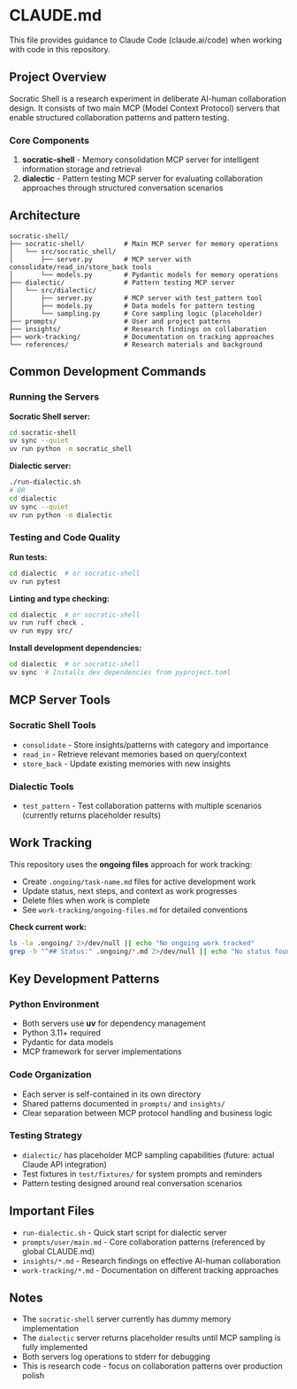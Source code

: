 # CLAUDE.md

This file provides guidance to Claude Code (claude.ai/code) when working with code in this repository.

## Project Overview

Socratic Shell is a research experiment in deliberate AI-human collaboration design. It consists of two main MCP (Model Context Protocol) servers that enable structured collaboration patterns and pattern testing.

### Core Components

1. **socratic-shell** - Memory consolidation MCP server for intelligent information storage and retrieval
2. **dialectic** - Pattern testing MCP server for evaluating collaboration approaches through structured conversation scenarios

## Architecture

```
socratic-shell/
├── socratic-shell/          # Main MCP server for memory operations
│   └── src/socratic_shell/
│       ├── server.py        # MCP server with consolidate/read_in/store_back tools
│       └── models.py        # Pydantic models for memory operations
├── dialectic/               # Pattern testing MCP server
│   └── src/dialectic/
│       ├── server.py        # MCP server with test_pattern tool
│       ├── models.py        # Data models for pattern testing
│       └── sampling.py      # Core sampling logic (placeholder)
├── prompts/                 # User and project patterns
├── insights/                # Research findings on collaboration
├── work-tracking/           # Documentation on tracking approaches
└── references/              # Research materials and background
```

## Common Development Commands

### Running the Servers

**Socratic Shell server:**
```bash
cd socratic-shell
uv sync --quiet
uv run python -m socratic_shell
```

**Dialectic server:**
```bash
./run-dialectic.sh
# OR
cd dialectic
uv sync --quiet
uv run python -m dialectic
```

### Testing and Code Quality

**Run tests:**
```bash
cd dialectic  # or socratic-shell
uv run pytest
```

**Linting and type checking:**
```bash
cd dialectic  # or socratic-shell
uv run ruff check .
uv run mypy src/
```

**Install development dependencies:**
```bash
cd dialectic  # or socratic-shell  
uv sync  # Installs dev dependencies from pyproject.toml
```

## MCP Server Tools

### Socratic Shell Tools
- `consolidate` - Store insights/patterns with category and importance
- `read_in` - Retrieve relevant memories based on query/context
- `store_back` - Update existing memories with new insights

### Dialectic Tools
- `test_pattern` - Test collaboration patterns with multiple scenarios (currently returns placeholder results)

## Work Tracking

This repository uses the **ongoing files** approach for work tracking:

- Create `.ongoing/task-name.md` files for active development work
- Update status, next steps, and context as work progresses  
- Delete files when work is complete
- See `work-tracking/ongoing-files.md` for detailed conventions

**Check current work:**
```bash
ls -la .ongoing/ 2>/dev/null || echo "No ongoing work tracked"
grep -h "^## Status:" .ongoing/*.md 2>/dev/null || echo "No status found"
```

## Key Development Patterns

### Python Environment
- Both servers use **uv** for dependency management
- Python 3.11+ required
- Pydantic for data models
- MCP framework for server implementations

### Code Organization
- Each server is self-contained in its own directory
- Shared patterns documented in `prompts/` and `insights/`
- Clear separation between MCP protocol handling and business logic

### Testing Strategy
- `dialectic/` has placeholder MCP sampling capabilities (future: actual Claude API integration)
- Test fixtures in `test/fixtures/` for system prompts and reminders
- Pattern testing designed around real conversation scenarios

## Important Files

- `run-dialectic.sh` - Quick start script for dialectic server
- `prompts/user/main.md` - Core collaboration patterns (referenced by global CLAUDE.md)
- `insights/*.md` - Research findings on effective AI-human collaboration
- `work-tracking/*.md` - Documentation on different tracking approaches

## Notes

- The `socratic-shell` server currently has dummy memory implementation
- The `dialectic` server returns placeholder results until MCP sampling is fully implemented  
- Both servers log operations to stderr for debugging
- This is research code - focus on collaboration patterns over production polish